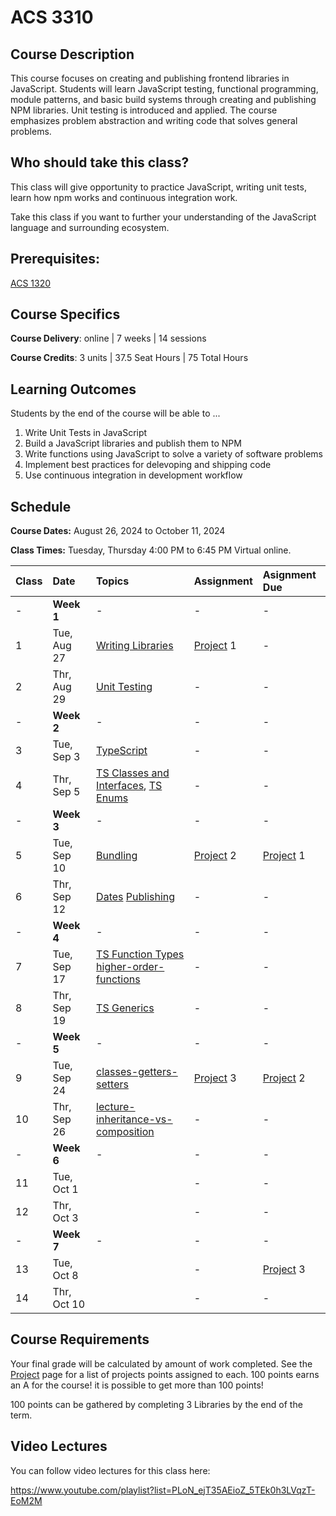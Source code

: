 # ACS 3310

<!-- | Course Section | Instructor | Slack Channel | Course Website | Instructor 1-on-1 |
| :---: | :---: | :---: | :---: | :---: |
| A | **@mitchell** | `#few-2-1-js-libs` | [make.sc/few2.1](https://make.sc/few2.1) | [Virtual Office](https://make.sc/mitchell-zoom) | -->
 
## Course Description

This course focuses on creating and publishing frontend libraries in JavaScript. Students will learn JavaScript testing, functional programming, module patterns, and basic build systems through creating and publishing NPM libraries. Unit testing is introduced and applied. The course emphasizes problem abstraction and writing code that solves general problems.

## Who should take this class?

This class will give opportunity to practice JavaScript, writing unit tests, learn how npm works and continuous integration work.

Take this class if you want to further your understanding of the JavaScript language and surrounding ecosystem.

## Prerequisites:  

[ACS 1320](https://github.com/Tech-at-DU/ACS-1320-JavaScript-Foundations)

## Course Specifics

**Course Delivery**: online | 7 weeks | 14 sessions

**Course Credits**: 3 units | 37.5 Seat Hours | 75 Total Hours

## Learning Outcomes

Students by the end of the course will be able to ...

1. Write Unit Tests in JavaScript
1. Build a JavaScript libraries and publish them to NPM
1. Write functions using JavaScript to solve a variety of software problems
1. Implement best practices for delevoping and shipping code
1. Use continuous integration in development workflow

## Schedule

**Course Dates:** August 26, 2024 to October 11, 2024

**Class Times:** Tuesday, Thursday 4:00 PM to 6:45 PM Virtual online.

| Class | Date | Topics | Assignment | Asignment Due |
|:------|:-----|:-------|:-----------|:--------------|
|  -    | **Week 1** | - | - | - |
|  1    | Tue, Aug 27 | [Writing Libraries] | [Project] 1 | - |
|  2    | Thr, Aug 29 | [Unit Testing] | - | - |
|  -    | **Week 2** | - | - | - |
|  3    | Tue, Sep  3 | [TypeScript] | - | - |
|  4    | Thr, Sep  5 | [TS Classes and Interfaces], [TS Enums] | - | - |
|  -    | **Week 3** | - | - | - |
|  5    | Tue, Sep 10 | [Bundling] | [Project] 2 | [Project] 1 |
|  6    | Thr, Sep 12 | [Dates] [Publishing] | - | - |
|  -    | **Week 4** | - | - | - |
|  7    | Tue, Sep 17 | [TS Function Types] [higher-order-functions] | - | - |
|  8    | Thr, Sep 19 | [TS Generics] | - | - |
|  -    | **Week 5** | - | - | - |
|  9    | Tue, Sep 24 | [classes-getters-setters] | [Project] 3 | [Project] 2 |
| 10    | Thr, Sep 26 | [lecture-inheritance-vs-composition] | - | - |
|  -    | **Week 6** | - | - | - |
| 11    | Tue, Oct  1 |  | - | - |
| 12    | Thr, Oct  3 |  | - | - |
|  -    | **Week 7** | - | - | - |
| 13    | Tue, Oct  8 |  | - | [Project] 3 |
| 14    | Thr, Oct  10 |  | - | - |


<!-- 

5. Bundling 
6. Modules 
7. TS Funtion types 
8. CI
9. TS Generics 
10. JS Date 
11. Promises
12.  

 -->


## Course Requirements 
Your final grade will be calculated by amount of work completed. See the [Project] page for a list of projects points assigned to each. 100 points earns an A for the course! it is possible to get more than 100 points!

100 points can be gathered by completing 3 Libraries by the end of the term. 

## Video Lectures
You can follow video lectures for this class here: 

https://www.youtube.com/playlist?list=PLoN_ejT35AEioZ_5TEk0h3LVqzT-EoM2M

[Project]: ./projects/projects.md

[Writing Libraries]: ./lectures/lecture-writing-a-lib.md

[Unit Testing]: ./lectures/lecture-unit-testing.md
[TypeScript]: ./lectures/lecture-typescript.md
[TS Classes and Interfaces]: ./lectures/lecture-ts-class-and-interfaces.md
[TS Enums]: ./lectures/lecture-ts-enum.md
[TS Function Types]: ./lectures/lecture-ts-function-types.md
[TS Generics]: ./lectures/lecture-ts-generics.md
[Dates]: ./lectures/lecture-dates.md
[Bundling]: ./lectures/lecture-bundling.md
[Publishing]: ./lectures/lecture-publishing-to-npm.md

<!-- - [String Lib]
- [Fizz Buzz Unit Tests]
- [Date Lab Problems]
- [Date Lib]
- [API Lab]
- [Callback Promise Lab]
- [Final Project] -->

<!--  
[Lesson 1 - Solving string problems]: ./lessons/lesson-01.md
[Lesson 2 - Unit testing]: ./lessons/lesson-02-unit-testing.md
[Lesson 3 - Publishing to npm]: ./lessons/lesson-03-publishing.md
[Lesson 4 - Working with Dates]: ./lessons/lesson-04-dates.md
[Lesson 5 - Solving problems with Dates]: ./lessons/lesson-05.md
[Lesson 6 - Async JS]: ./lessons/lesson-06.md
[Lesson 7 - Lab]: ./lessons/lesson-07.md
[Lesson 8 - Continuous Integration]: ./lessons/lesson-08-continuous-integration.md
[Lesson 9 - Bundling Code]: ./lessons/lesson-09-bundling.md
[Lesson 10 - Typescript Intro]: ./lessons/lesson-10-typescript.md
[Lesson 11 - Typescript]: ./lessons/lesson-11.md
[Lesson 12]: ./lessons/lesson-12.md
[Lesson 13]: ./lessons/lesson-13.md
-->
[GradeScope]: https://www.gradescope.com/courses/219049

[String Lib]: ./assignments/assignment-01-string-lib.md
[Publish to npm]: ./assignments/assignment-02.md
[Add Unit Tests]: ./assignments/assignment-03.md
[Date Lib]: assignments/assignment-07-date-lib.md
[Final Project]: ./assignments/assignment-09-api-lib.md
[Continuous Integration]: ./assignments/assignment-04.md
[Bundling code for distribution]: ./assignments/assignment-06.md
[Final Project]: assignments/assignment-09.md
[Fizz Buzz Unit Tests]: https://github.com/Tech-at-DU/fizz-buzz-test
[Date Lab Problems]: https://github.com/Tech-at-DU/JavaScript-Dates-lab
[API Lab]: https://github.com/Tech-at-DU/weather-api
[Typescript Lab]: https://github.com/Tech-at-DU/typescript-intro

[Callback Promise Lab]: https://github.com/Tech-at-DU/callbacks-and-promise

[classes-getters-setters]: ./lectures/lecture-js-classes-getters-setters.md

[higher-order-functions]: ./lectures/lecture-higher-order-functions.md 

[lecture-inheritance-vs-composition]: ./lectures/lecture-inheritance-vs-composition.md
